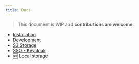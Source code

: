 ```yaml
---
title: Docs
---
```


> This document is WIP and **contributions are welcome**.

- [Installation](/docs/install)
- [Development](/docs/development)
- [S3 Storage](/docs/storage)
- [SSO - Keycloak](/docs/keycloak)
- 🆕 [Local storage](/docs/local-storage)

